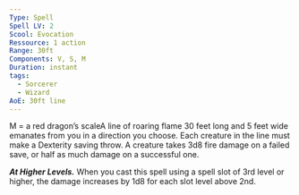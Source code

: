 ```yaml
---
Type: Spell
Spell LV: 2
Scool: Evocation
Ressource: 1 action
Range: 30ft
Components: V, S, M
Duration: instant
tags:
  - Sorcerer
  - Wizard
AoE: 30ft line
---
```

M = a red dragon’s scaleA line of roaring flame 30 feet long and 5 feet wide emanates from you in a direction you choose. Each creature in the line must make a Dexterity saving throw. A creature takes 3d8 fire damage on a failed save, or half as much damage on a successful one.

**_At Higher Levels._** When you cast this spell using a spell slot of 3rd level or higher, the damage increases by 1d8 for each slot level above 2nd.